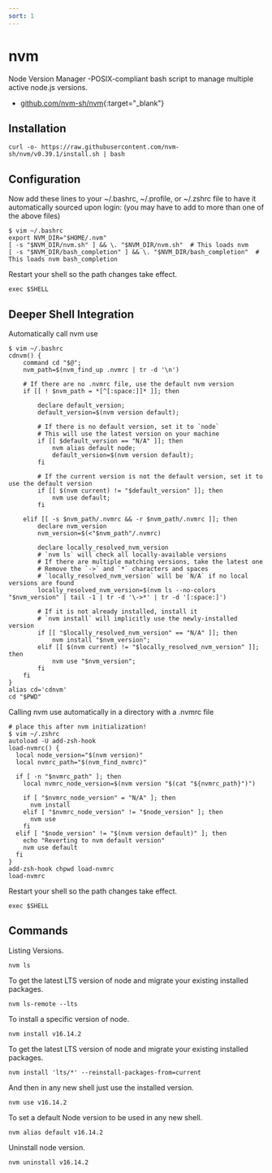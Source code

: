 ```yaml
---
sort: 1
---
```


# nvm

Node Version Manager -POSIX-compliant bash script to manage multiple active node.js versions.

- [github.com/nvm-sh/nvm](https://github.com/nvm-sh/nvm){:target="_blank"}

## Installation

```shell
curl -o- https://raw.githubusercontent.com/nvm-sh/nvm/v0.39.1/install.sh | bash
```

## Configuration

Now add these lines to your ~/.bashrc, ~/.profile, or ~/.zshrc file to have it automatically sourced upon login: (you may have to add to more than one of the above files)

```shell
$ vim ~/.bashrc
export NVM_DIR="$HOME/.nvm"
[ -s "$NVM_DIR/nvm.sh" ] && \. "$NVM_DIR/nvm.sh"  # This loads nvm
[ -s "$NVM_DIR/bash_completion" ] && \. "$NVM_DIR/bash_completion"  # This loads nvm bash_completion
```

Restart your shell so the path changes take effect.

```shell
exec $SHELL
```

## Deeper Shell Integration

Automatically call nvm use

```shell
$ vim ~/.bashrc
cdnvm() {
    command cd "$@";
    nvm_path=$(nvm_find_up .nvmrc | tr -d '\n')

    # If there are no .nvmrc file, use the default nvm version
    if [[ ! $nvm_path = *[^[:space:]]* ]]; then

        declare default_version;
        default_version=$(nvm version default);

        # If there is no default version, set it to `node`
        # This will use the latest version on your machine
        if [[ $default_version == "N/A" ]]; then
            nvm alias default node;
            default_version=$(nvm version default);
        fi

        # If the current version is not the default version, set it to use the default version
        if [[ $(nvm current) != "$default_version" ]]; then
            nvm use default;
        fi

    elif [[ -s $nvm_path/.nvmrc && -r $nvm_path/.nvmrc ]]; then
        declare nvm_version
        nvm_version=$(<"$nvm_path"/.nvmrc)

        declare locally_resolved_nvm_version
        # `nvm ls` will check all locally-available versions
        # If there are multiple matching versions, take the latest one
        # Remove the `->` and `*` characters and spaces
        # `locally_resolved_nvm_version` will be `N/A` if no local versions are found
        locally_resolved_nvm_version=$(nvm ls --no-colors "$nvm_version" | tail -1 | tr -d '\->*' | tr -d '[:space:]')

        # If it is not already installed, install it
        # `nvm install` will implicitly use the newly-installed version
        if [[ "$locally_resolved_nvm_version" == "N/A" ]]; then
            nvm install "$nvm_version";
        elif [[ $(nvm current) != "$locally_resolved_nvm_version" ]]; then
            nvm use "$nvm_version";
        fi
    fi
}
alias cd='cdnvm'
cd "$PWD"
```

Calling nvm use automatically in a directory with a .nvmrc file

```shell
# place this after nvm initialization!
$ vim ~/.zshrc
autoload -U add-zsh-hook
load-nvmrc() {
  local node_version="$(nvm version)"
  local nvmrc_path="$(nvm_find_nvmrc)"

  if [ -n "$nvmrc_path" ]; then
    local nvmrc_node_version=$(nvm version "$(cat "${nvmrc_path}")")

    if [ "$nvmrc_node_version" = "N/A" ]; then
      nvm install
    elif [ "$nvmrc_node_version" != "$node_version" ]; then
      nvm use
    fi
  elif [ "$node_version" != "$(nvm version default)" ]; then
    echo "Reverting to nvm default version"
    nvm use default
  fi
}
add-zsh-hook chpwd load-nvmrc
load-nvmrc
```

Restart your shell so the path changes take effect.

```shell
exec $SHELL
```

## Commands

Listing Versions.

```shell
nvm ls
```

To get the latest LTS version of node and migrate your existing installed packages.

```shell
nvm ls-remote --lts
```

To install a specific version of node.

```shell
nvm install v16.14.2
```

To get the latest LTS version of node and migrate your existing installed packages.

```shell
nvm install 'lts/*' --reinstall-packages-from=current
```

And then in any new shell just use the installed version.

```shell
nvm use v16.14.2
```

To set a default Node version to be used in any new shell.

```shell
nvm alias default v16.14.2
```

Uninstall node version.

```shell
nvm uninstall v16.14.2
```